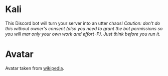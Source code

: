 # Kali

This Discord bot will turn your server into an utter chaos!
_Caution: don't do this without owner's consent (also you need to grant the bot permissions so you will mar only your own work and effort :P). Just think before you run it._ 

# Avatar

Avatar taken from [wikipedia](https://en.wikipedia.org/wiki/Kali#/media/File:Kali_Yantra.jpg).

